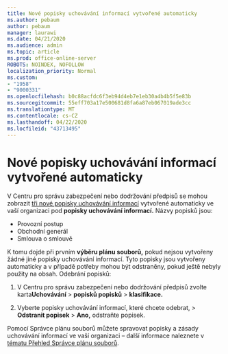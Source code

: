 ```yaml
---
title: Nové popisky uchovávání informací vytvořené automaticky
ms.author: pebaum
author: pebaum
manager: laurawi
ms.date: 04/21/2020
ms.audience: admin
ms.topic: article
ms.prod: office-online-server
ROBOTS: NOINDEX, NOFOLLOW
localization_priority: Normal
ms.custom:
- "1958"
- "9000331"
ms.openlocfilehash: b0c88acfdc6f3eb94d4eb7e1eb30a4b4b5f5e83b
ms.sourcegitcommit: 55eff703a17e500681d8fa6a87eb067019ade3cc
ms.translationtype: MT
ms.contentlocale: cs-CZ
ms.lasthandoff: 04/22/2020
ms.locfileid: "43713495"
---
```

# <a name="new-retention-labels-created-automatically"></a>Nové popisky uchovávání informací vytvořené automaticky

V Centru pro správu zabezpečení nebo dodržování předpisů se mohou zobrazit [tři nové popisky uchovávání informací](https://docs.microsoft.com/office365/securitycompliance/file-plan-manager#default-retention-labels-and-label-policy) vytvořené automaticky ve vaší organizaci pod **popisky uchovávání informací.** Názvy popisků jsou:

- Provozní postup
- Obchodní generál
- Smlouva o smlouvě

K tomu dojde při prvním **výběru plánu souborů,** pokud nejsou vytvořeny žádné jiné popisky uchovávání informací. Tyto popisky jsou vytvořeny automaticky a v případě potřeby mohou být odstraněny, pokud ještě nebyly použity na obsah. Odebrání popisků:

1. V Centru pro správu zabezpečení nebo dodržování předpisů zvolte karta**Uchovávání**  > **popisků popisků** >  **klasifikace.**

1. Vyberte popisky uchovávání informací, které chcete odebrat, > **Odstranit popisek** > **Ano,** odstraňte popisek.

Pomocí Správce plánu souborů můžete spravovat popisky a zásady uchovávání informací ve vaší organizaci – další informace naleznete v [tématu Přehled Správce plánu souborů](https://docs.microsoft.com/office365/securitycompliance/file-plan-manager).